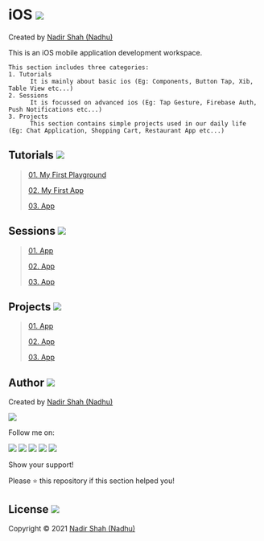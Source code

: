 # iOS [<img src="https://github.com/iamnadhu/Utilities-N14/blob/main/icons/ios-icon.png">](https://github.com/iamnadhu/iOS-N14)
Created by [Nadir Shah (Nadhu)](https://github.com/iamnadhu)

This is an iOS mobile application development workspace.


```
This section includes three categories:
1. Tutorials
      It is mainly about basic ios (Eg: Components, Button Tap, Xib, Table View etc...)
2. Sessions
      It is focussed on advanced ios (Eg: Tap Gesture, Firebase Auth, Push Notifications etc...)
3. Projects
      This section contains simple projects used in our daily life (Eg: Chat Application, Shopping Cart, Restaurant App etc...) 
```


## Tutorials [<img src="https://github.com/iamnadhu/Utilities-N14/blob/main/icons/tutorials-icon.png">](https://github.com/iamnadhu/iOS-N14)
>
> [01. My First Playground](https://github.com/iamnadhu/iOS-N14)
>
> [02. My First App](https://github.com/iamnadhu/iOS-N14)
>
> [03. App](https://github.com/iamnadhu/iOS-N14)
>


## Sessions [<img src="https://github.com/iamnadhu/Utilities-N14/blob/main/icons/sessions-icon.png">](https://github.com/iamnadhu/iOS-N14)
>
> [01. App](https://github.com/iamnadhu/iOS-N14)
>
> [02. App](https://github.com/iamnadhu/iOS-N14)
>
> [03. App](https://github.com/iamnadhu/iOS-N14)
>


## Projects [<img src="https://github.com/iamnadhu/Utilities-N14/blob/main/icons/projects-icon.png">](https://github.com/iamnadhu/iOS-N14)
>
> [01. App](https://github.com/iamnadhu/iOS-N14)
>
> [02. App](https://github.com/iamnadhu/iOS-N14)
>
> [03. App](https://github.com/iamnadhu/iOS-N14)
>


## Author  [<img src="https://github.com/iamnadhu/Utilities-N14/blob/main/icons/auther-icon.png">](https://github.com/iamnadhu)
Created by [Nadir Shah (Nadhu)](https://github.com/iamnadhu)

[<img src="https://github.com/iamnadhu/Utilities-N14/blob/main/icons/nadhu-icon.jpg">](https://github.com/iamnadhu)

Follow me on: 

[<img src="https://github.com/iamnadhu/Utilities-N14/blob/main/icons/instagram-icon.png">](https://www.instagram.com/iamnadhu/)
[<img src="https://github.com/iamnadhu/Utilities-N14/blob/main/icons/whatsapp-icon.png">](https://api.whatsapp.com/send?phone=917293451396&lang=en)
[<img src="https://github.com/iamnadhu/Utilities-N14/blob/main/icons/linkedin-icon.png">](https://www.linkedin.com/in/iamnadhu/)
[<img src="https://github.com/iamnadhu/Utilities-N14/blob/main/icons/facebook-icon.png">](https://www.facebook.com/iamnadhu/)
[<img src="https://github.com/iamnadhu/Utilities-N14/blob/main/icons/telegram-icon.png">](https://t.me/iamnadhu)

Show your support!

Please ⭐️   this repository if this section helped you!


## License  [<img src="https://github.com/iamnadhu/Utilities-N14/blob/main/icons/license-icon.png">](https://github.com/iamnadhu/iOS-N14)
Copyright © 2021 [Nadir Shah (Nadhu)](https://github.com/iamnadhu)
